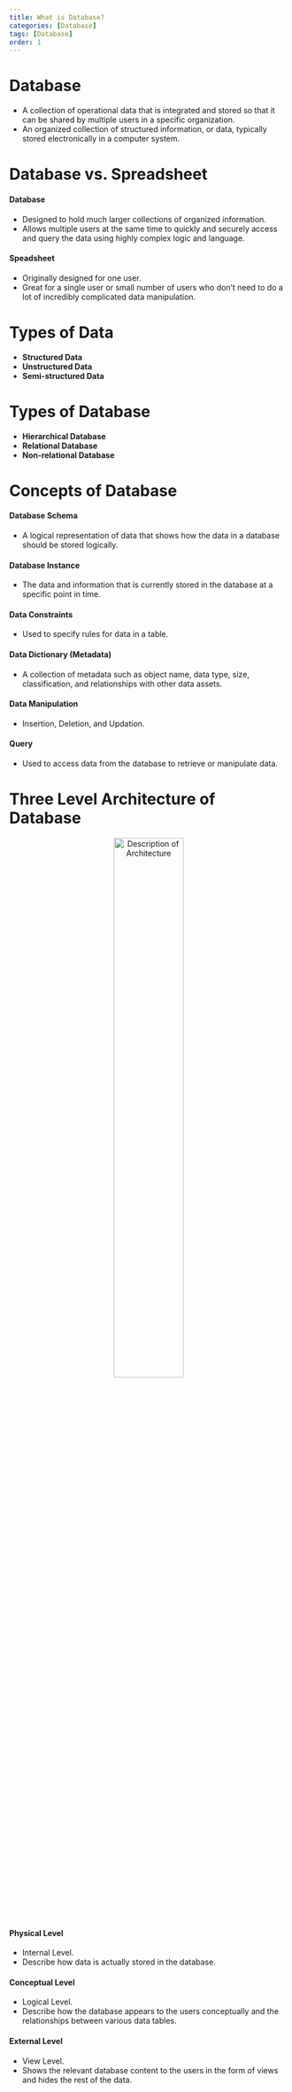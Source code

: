 ```yaml
---
title: What is Database?
categories: [Database]
tags: [Database]
order: 1
---
```


# Database

- A collection of operational data that is integrated and stored so that it can be shared by multiple users in a specific organization.
- An organized collection of structured information, or data, typically stored electronically in a computer system.

# Database vs. Spreadsheet

#### Database

- Designed to hold much larger collections of organized information.
- Allows multiple users at the same time to quickly and securely access and query the data using highly complex logic and language.
  
#### Speadsheet

- Originally designed for one user.
- Great for a single user or small number of users who don’t need to do a lot of incredibly complicated data manipulation.

# Types of Data

- **Structured Data**
- **Unstructured Data**
- **Semi-structured Data**

# Types of Database

- **Hierarchical Database**
- **Relational Database**
- **Non-relational Database**

# Concepts of Database

#### Database Schema

- A logical representation of data that shows how the data in a database should be stored logically. 
  
#### Database Instance

- The data and information that is currently stored in the database at a specific point in time.
  
#### Data Constraints

- Used to specify rules for data in a table.
  
#### Data Dictionary (Metadata)

- A collection of metadata such as object name, data type, size, classification, and relationships with other data assets.
  
#### Data Manipulation

- Insertion, Deletion, and Updation.
  
#### Query

- Used to access data from the database to retrieve or manipulate data.

# Three Level Architecture of Database

<div align="center">
  <img src="https://github.com/TIBBOH17/Database/assets/121493257/1c016bdc-ee33-439f-bcc2-caef2498caf9" width="50%" alt="Description of Architecture">
</div>

#### Physical Level

- Internal Level.
- Describe how data is actually stored in the database.
  
#### Conceptual Level

- Logical Level.
- Describe how the database appears to the users conceptually and the relationships between various data tables.
  
#### External Level

- View Level.
- Shows the relevant database content to the users in the form of views and hides the rest of the data.
